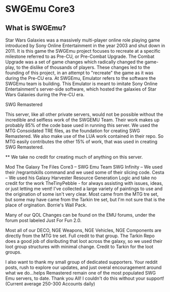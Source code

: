 # SWGEmu Core3

## What is SWGEmu?

Star Wars Galaxies was a massively multi-player online role playing game introduced by Sony Online Entertainment in the year 2003 and shut down in 2011.
It is this game the SWGEmu project focuses to recreate at a specific milestone referred to as Pre-CU, or Pre-Combat Upgrade. The Combat Upgrade was a set of game changes which radically changed the game-play, to the dislike of thousands of players. These changes led to the founding of this project, in an attempt to "recreate" the game as it was during the Pre-CU era.
At SWGEmu, Emulator refers to the software the SWGEmu team is building. This Emulator is meant to imitate Sony Online Entertainment's server-side software, which hosted the galaxies of Star Wars Galaxies during the Pre-CU era.

SWG Remastered

This server, like all other private servers, would not be possible without the incredible and selfless work of the SWGEMU Team. Their work makes up probably 85% of the code base used in running this server. We used the MTG Consoidated TRE files, as the foundation for creating SWG Remastered. We also make use of the LUA work contained in their repo. So MTG easily contributes the other 15% of work, that was used in creating SWG Remastered.

** We take no credit for creating much of anything on this server.

Mod The Galaxy Tre Files 
Core3 – SWG Emu Team
SWG Infinity – We used their /regrantskills command and we used some of their slicing code.
Cesta – We used his Galaxy Harvester Resource Generation Logic and take no credit for the work
TheTinyPebble - for always assisting with issues, ideas, or just letting me vent!
I've collected a large variety of paintings to use and the origination of some isn't very clear. Most came from the MTG tre set, but some may have came from the Tarkin tre set, but I'm not sure that is the place of orgination.
Borrie's Wall Pack.

Many of our QOL Changes can be found on the EMU forums, under the forum post labeled Just For Fun 2.0.

Most all of our DECO, NGE Weapons, NGE Vehicles, NGE Components are directly from the MTG tre set. Full credit to that group. 
The Tarkin Repo does a good job of disributing that loot across the galaxy, so we used their loot group structures with minimal change. Credit to Tarkin for the loot groups.

I also want to thank my small group of dedicated supporters.  Your reddit posts, rush to explore our updates, and just overal encouragement around what we do...helps Remastered remain one of the most populated SWG Emu servers, to date.  Thank you All! I couldn't do this without your support!  (Current average 250-300 Accounts daily)
